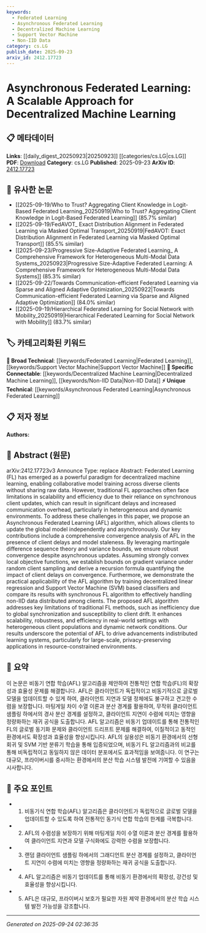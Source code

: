 ```yaml
---
keywords:
  - Federated Learning
  - Asynchronous Federated Learning
  - Decentralized Machine Learning
  - Support Vector Machine
  - Non-IID Data
category: cs.LG
publish_date: 2025-09-23
arxiv_id: 2412.17723
---
```


<!-- KEYWORD_LINKING_METADATA:
{
  "processed_timestamp": "2025-09-24T02:36:35.216915",
  "vocabulary_version": "1.0",
  "selected_keywords": [
    "Federated Learning",
    "Asynchronous Federated Learning",
    "Decentralized Machine Learning",
    "Support Vector Machine",
    "Non-IID Data"
  ],
  "rejected_keywords": [],
  "similarity_scores": {
    "Federated Learning": 0.85,
    "Asynchronous Federated Learning": 0.79,
    "Decentralized Machine Learning": 0.77,
    "Support Vector Machine": 0.7,
    "Non-IID Data": 0.73
  },
  "extraction_method": "AI_prompt_based",
  "budget_applied": true,
  "candidates_json": {
    "candidates": [
      {
        "surface": "Federated Learning",
        "canonical": "Federated Learning",
        "aliases": [
          "FL"
        ],
        "category": "broad_technical",
        "rationale": "Federated Learning is a foundational concept in decentralized machine learning, providing strong connectivity to related research.",
        "novelty_score": 0.45,
        "connectivity_score": 0.88,
        "specificity_score": 0.65,
        "link_intent_score": 0.85
      },
      {
        "surface": "Asynchronous Federated Learning",
        "canonical": "Asynchronous Federated Learning",
        "aliases": [
          "AFL"
        ],
        "category": "unique_technical",
        "rationale": "Asynchronous Federated Learning represents a novel approach addressing key limitations of traditional federated learning, enhancing scalability and efficiency.",
        "novelty_score": 0.78,
        "connectivity_score": 0.72,
        "specificity_score": 0.82,
        "link_intent_score": 0.79
      },
      {
        "surface": "decentralized machine learning",
        "canonical": "Decentralized Machine Learning",
        "aliases": [],
        "category": "specific_connectable",
        "rationale": "Decentralized Machine Learning is crucial for understanding the distributed nature of federated learning systems.",
        "novelty_score": 0.55,
        "connectivity_score": 0.79,
        "specificity_score": 0.7,
        "link_intent_score": 0.77
      },
      {
        "surface": "Support Vector Machine",
        "canonical": "Support Vector Machine",
        "aliases": [
          "SVM"
        ],
        "category": "broad_technical",
        "rationale": "Support Vector Machine is a widely used classifier, relevant for linking to machine learning applications.",
        "novelty_score": 0.4,
        "connectivity_score": 0.85,
        "specificity_score": 0.6,
        "link_intent_score": 0.7
      },
      {
        "surface": "non-IID data",
        "canonical": "Non-IID Data",
        "aliases": [],
        "category": "specific_connectable",
        "rationale": "Handling non-IID data is a critical challenge in federated learning, linking to research on data distribution.",
        "novelty_score": 0.6,
        "connectivity_score": 0.75,
        "specificity_score": 0.78,
        "link_intent_score": 0.73
      }
    ],
    "ban_list_suggestions": [
      "model training",
      "client updates",
      "communication overhead"
    ]
  },
  "decisions": [
    {
      "candidate_surface": "Federated Learning",
      "resolved_canonical": "Federated Learning",
      "decision": "linked",
      "scores": {
        "novelty": 0.45,
        "connectivity": 0.88,
        "specificity": 0.65,
        "link_intent": 0.85
      }
    },
    {
      "candidate_surface": "Asynchronous Federated Learning",
      "resolved_canonical": "Asynchronous Federated Learning",
      "decision": "linked",
      "scores": {
        "novelty": 0.78,
        "connectivity": 0.72,
        "specificity": 0.82,
        "link_intent": 0.79
      }
    },
    {
      "candidate_surface": "decentralized machine learning",
      "resolved_canonical": "Decentralized Machine Learning",
      "decision": "linked",
      "scores": {
        "novelty": 0.55,
        "connectivity": 0.79,
        "specificity": 0.7,
        "link_intent": 0.77
      }
    },
    {
      "candidate_surface": "Support Vector Machine",
      "resolved_canonical": "Support Vector Machine",
      "decision": "linked",
      "scores": {
        "novelty": 0.4,
        "connectivity": 0.85,
        "specificity": 0.6,
        "link_intent": 0.7
      }
    },
    {
      "candidate_surface": "non-IID data",
      "resolved_canonical": "Non-IID Data",
      "decision": "linked",
      "scores": {
        "novelty": 0.6,
        "connectivity": 0.75,
        "specificity": 0.78,
        "link_intent": 0.73
      }
    }
  ]
}
-->

# Asynchronous Federated Learning: A Scalable Approach for Decentralized Machine Learning

## 📋 메타데이터

**Links**: [[daily_digest_20250923|20250923]] [[categories/cs.LG|cs.LG]]
**PDF**: [Download](https://arxiv.org/pdf/2412.17723.pdf)
**Category**: cs.LG
**Published**: 2025-09-23
**ArXiv ID**: [2412.17723](https://arxiv.org/abs/2412.17723)

## 🔗 유사한 논문
- [[2025-09-19/Who to Trust? Aggregating Client Knowledge in Logit-Based Federated Learning_20250919|Who to Trust? Aggregating Client Knowledge in Logit-Based Federated Learning]] (85.7% similar)
- [[2025-09-19/FedAVOT_ Exact Distribution Alignment in Federated Learning via Masked Optimal Transport_20250919|FedAVOT: Exact Distribution Alignment in Federated Learning via Masked Optimal Transport]] (85.5% similar)
- [[2025-09-23/Progressive Size-Adaptive Federated Learning_ A Comprehensive Framework for Heterogeneous Multi-Modal Data Systems_20250923|Progressive Size-Adaptive Federated Learning: A Comprehensive Framework for Heterogeneous Multi-Modal Data Systems]] (85.3% similar)
- [[2025-09-22/Towards Communication-efficient Federated Learning via Sparse and Aligned Adaptive Optimization_20250922|Towards Communication-efficient Federated Learning via Sparse and Aligned Adaptive Optimization]] (84.0% similar)
- [[2025-09-19/Hierarchical Federated Learning for Social Network with Mobility_20250919|Hierarchical Federated Learning for Social Network with Mobility]] (83.7% similar)

## 🏷️ 카테고리화된 키워드
**🧠 Broad Technical**: [[keywords/Federated Learning|Federated Learning]], [[keywords/Support Vector Machine|Support Vector Machine]]
**🔗 Specific Connectable**: [[keywords/Decentralized Machine Learning|Decentralized Machine Learning]], [[keywords/Non-IID Data|Non-IID Data]]
**⚡ Unique Technical**: [[keywords/Asynchronous Federated Learning|Asynchronous Federated Learning]]

## 📋 저자 정보

**Authors:** 

## 📄 Abstract (원문)

arXiv:2412.17723v3 Announce Type: replace 
Abstract: Federated Learning (FL) has emerged as a powerful paradigm for decentralized machine learning, enabling collaborative model training across diverse clients without sharing raw data. However, traditional FL approaches often face limitations in scalability and efficiency due to their reliance on synchronous client updates, which can result in significant delays and increased communication overhead, particularly in heterogeneous and dynamic environments. To address these challenges in this paper, we propose an Asynchronous Federated Learning (AFL) algorithm, which allows clients to update the global model independently and asynchronously. Our key contributions include a comprehensive convergence analysis of AFL in the presence of client delays and model staleness. By leveraging martingale difference sequence theory and variance bounds, we ensure robust convergence despite asynchronous updates. Assuming strongly convex local objective functions, we establish bounds on gradient variance under random client sampling and derive a recursion formula quantifying the impact of client delays on convergence. Furthermore, we demonstrate the practical applicability of the AFL algorithm by training decentralized linear regression and Support Vector Machine (SVM) based classifiers and compare its results with synchronous FL algorithm to effectively handling non-IID data distributed among clients. The proposed AFL algorithm addresses key limitations of traditional FL methods, such as inefficiency due to global synchronization and susceptibility to client drift. It enhances scalability, robustness, and efficiency in real-world settings with heterogeneous client populations and dynamic network conditions. Our results underscore the potential of AFL to drive advancements indistributed learning systems, particularly for large-scale, privacy-preserving applications in resource-constrained environments.

## 📝 요약

이 논문은 비동기 연합 학습(AFL) 알고리즘을 제안하여 전통적인 연합 학습(FL)의 확장성과 효율성 문제를 해결합니다. AFL은 클라이언트가 독립적이고 비동기적으로 글로벌 모델을 업데이트할 수 있게 하여, 클라이언트 지연과 모델 정체에도 불구하고 견고한 수렴을 보장합니다. 마팅게일 차이 수열 이론과 분산 경계를 활용하여, 무작위 클라이언트 샘플링 하에서의 경사 분산 경계를 설정하고, 클라이언트 지연이 수렴에 미치는 영향을 정량화하는 재귀 공식을 도출합니다. AFL 알고리즘은 비동기 업데이트를 통해 전통적인 FL의 글로벌 동기화 문제와 클라이언트 드리프트 문제를 해결하여, 이질적이고 동적인 환경에서도 확장성과 효율성을 향상시킵니다. AFL의 실용성은 비동기 환경에서의 선형 회귀 및 SVM 기반 분류기 학습을 통해 입증되었으며, 비동기 FL 알고리즘과의 비교를 통해 비독립적이고 동일하지 않은 데이터 분포에서도 효과적임을 보여줍니다. 이 연구는 대규모, 프라이버시를 중시하는 환경에서의 분산 학습 시스템 발전에 기여할 수 있음을 시사합니다.

## 🎯 주요 포인트

- 1. 비동기식 연합 학습(AFL) 알고리즘은 클라이언트가 독립적으로 글로벌 모델을 업데이트할 수 있도록 하여 전통적인 동기식 연합 학습의 한계를 극복합니다.
- 2. AFL의 수렴성을 보장하기 위해 마팅게일 차이 수열 이론과 분산 경계를 활용하여 클라이언트 지연과 모델 구식화에도 강력한 수렴을 보장합니다.
- 3. 랜덤 클라이언트 샘플링 하에서의 그래디언트 분산 경계를 설정하고, 클라이언트 지연이 수렴에 미치는 영향을 정량화하는 재귀 공식을 도출합니다.
- 4. AFL 알고리즘은 비동기 업데이트를 통해 비동기 환경에서의 확장성, 강건성 및 효율성을 향상시킵니다.
- 5. AFL은 대규모, 프라이버시 보호가 필요한 자원 제약 환경에서의 분산 학습 시스템 발전 가능성을 강조합니다.


---

*Generated on 2025-09-24 02:36:35*